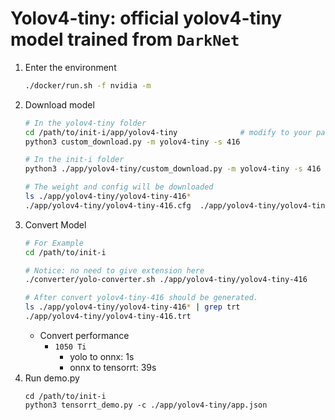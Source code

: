 # Yolov4-tiny: official yolov4-tiny model trained from `DarkNet`

1. Enter the environment
    ```bash
    ./docker/run.sh -f nvidia -m
    ```
2. Download model
    ```bash
    # In the yolov4-tiny folder
    cd /path/to/init-i/app/yolov4-tiny              # modify to your path
    python3 custom_download.py -m yolov4-tiny -s 416 

    # In the init-i folder
    python3 ./app/yolov4-tiny/custom_download.py -m yolov4-tiny -s 416 -f ./app/yolov4-tiny

    # The weight and config will be downloaded
    ls ./app/yolov4-tiny/yolov4-tiny-416*
    ./app/yolov4-tiny/yolov4-tiny-416.cfg  ./app/yolov4-tiny/yolov4-tiny-416.weights
    ```
3. Convert Model
    ```bash
    # For Example
    cd /path/to/init-i

    # Notice: no need to give extension here
    ./converter/yolo-converter.sh ./app/yolov4-tiny/yolov4-tiny-416

    # After convert yolov4-tiny-416 should be generated.
    ls ./app/yolov4-tiny/yolov4-tiny-416* | grep trt
    ./app/yolov4-tiny/yolov4-tiny-416.trt
    ```
    * Convert performance
      * `1050 Ti`
        * yolo to onnx: 1s
        * onnx to tensorrt: 39s
4. Run demo.py
    ```
    cd /path/to/init-i
    python3 tensorrt_demo.py -c ./app/yolov4-tiny/app.json
    ```